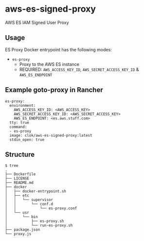 # aws-es-signed-proxy

AWS ES IAM Signed User Proxy

## Usage

ES Proxy Docker entrypoint has the following modes:

- `es-proxy`
  - Proxy to the AWS ES instance
  - REQUIRED: `AWS_ACCESS_KEY_ID`, `AWS_SECRET_ACCESS_KEY_ID` & `AWS_ES_ENDPOINT`

## Example goto-proxy in Rancher

```
es-proxy:
  environment:
    AWS_ACCESS_KEY_ID: <AWS_ACCESS_KEY>
    AWS_SECRET_ACCESS_KEY_ID: <AWS_SECRET_ACCESS_KEY>
    AWS_ES_ENDPOINT: <es.aws.stuff.com>
  tty: true
  command:
  - es-proxy
  image: clok/aws-es-signed-proxy:latest
  stdin_open: true
```

## Structure

```
$ tree
.
├── Dockerfile
├── LICENSE
├── README.md
├── docker
│   ├── docker-entrypoint.sh
│   ├── etc
│   │   └── supervisor
│   │       └── conf.d
│   │           └── es-proxy.conf
│   └── usr
│       └── bin
│           ├── es-proxy.sh
│           └── run-es-proxy.sh
├── package.json
└── proxy.js
```
